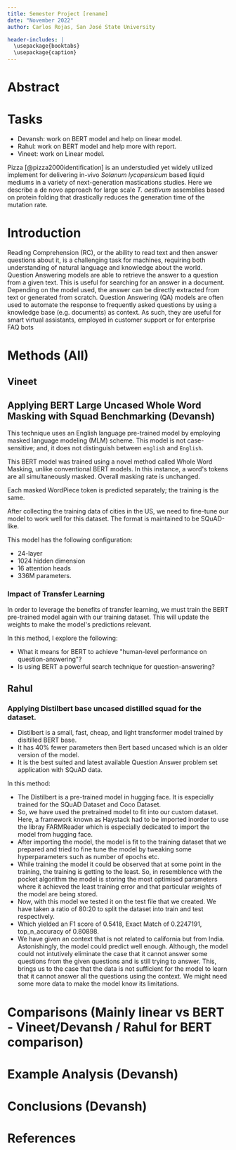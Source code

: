 ```yaml
---
title: Semester Project [rename]
date: "November 2022"
author: Carlos Rojas, San José State University

header-includes: |
  \usepackage{booktabs}
  \usepackage{caption}
---
```


# Abstract

# Tasks
- Devansh: work on BERT model and help on linear model.
- Rahul: work on BERT model and help more with report.
- Vineet: work on Linear model.

Pizza [@pizza2000identification] is an understudied yet widely utilized implement for delivering in-vivo *Solanum lycopersicum* based liquid mediums in a variety of next-generation mastications studies. Here we describe a de novo approach for large scale *T. aestivum* assemblies based on protein folding that drastically reduces the generation time of the mutation rate.

# Introduction
Reading Comprehension (RC), or the ability to read text and then answer questions about it, is a challenging task for machines, requiring both understanding of natural language and knowledge about the world. Question Answering models are able to retrieve the answer to a question from a given text. This is useful for searching for an answer in a document. Depending on the model used, the answer can be directly extracted from text or generated from scratch. Question Answering (QA) models are often used to automate the response to frequently asked questions by using a knowledge base (e.g. documents) as context. As such, they are useful for smart virtual assistants, employed in customer support or for enterprise FAQ bots
# Methods (All)

## Vineet

## Applying BERT Large Uncased Whole Word Masking with Squad Benchmarking (Devansh)

This technique uses an English language pre-trained model by employing masked language modeling (MLM) scheme. 
This model is not case-sensitive; and, it does not distinguish between `english` and `English`.

This BERT model was trained using a novel method called Whole Word Masking, unlike conventional BERT models. In this instance, a word's tokens are all simultaneously masked. Overall masking rate is unchanged.

Each masked WordPiece token is predicted separately; the training is the same.

After collecting the training data of cities in the US, we need to fine-tune our model to work well for this dataset. The format is maintained to be SQuAD-like.

This model has the following configuration:
- 24-layer
- 1024 hidden dimension
- 16 attention heads
- 336M parameters.

### Impact of Transfer Learning

In order to leverage the benefits of transfer learning, we must train the BERT pre-trained model again with our training dataset. This will update the weights to make the model's predictions relevant.

In this method, I explore the following:
- What it means for BERT to achieve "human-level performance on question-answering"? 
- Is using BERT a powerful search technique for question-answering?

## Rahul

### Applying Distilbert base uncased distilled squad for the dataset.

* Distilbert is a small, fast, cheap, and light transformer model trained by disitilled BERT base.
* It has 40% fewer parameters then Bert based uncased which is an older version of the model.
* It is the best suited and latest available Question Answer problem set application with SQuAD data.

In this method:
- The Distilbert is a pre-trained model in hugging face. It is especially trained for the SQuAD Dataset and Coco Dataset.
- So, we have used the pretrained model to fit into our custom dataset. Here, a framework known as Haystack had to be imported inorder to use the libray FARMReader which is especially dedicated to import the model from hugging face.
- After importing the model, the model is fit to the training dataset that we prepared and tried to fine tune the model by tweaking some hyperparameters such as number of epochs etc.
- While training the model it could be observed that at some point in the training, the training is getting to the least. So, in resemblence with the pocket algorithm the model is storing the most optimised parameters where it achieved the least training error and that particular weights of the model are being stored.
- Now, with this model we tested it on the test file that we created. We have taken a ratio of 80:20 to split the dataset into train and test respectively.
- Which yielded an F1 score of 0.5418, Exact Match of 0.2247191, top_n_accuracy of 0.80898.
- We have given an context that is not related to california but from India. Astonishingly, the model could predict well enough. Although, the model could not intutively eliminate the case that it cannot answer some questions from the given questions and is still trying to answer. This, brings us to the case that the data is not sufficient for the model to learn that it cannot answer all the questions using the context. We might need some more data to make the model know its limitations.

# Comparisons (Mainly linear vs BERT - Vineet/Devansh / Rahul for BERT comparison)

# Example Analysis (Devansh)

# Conclusions (Devansh)


# References
